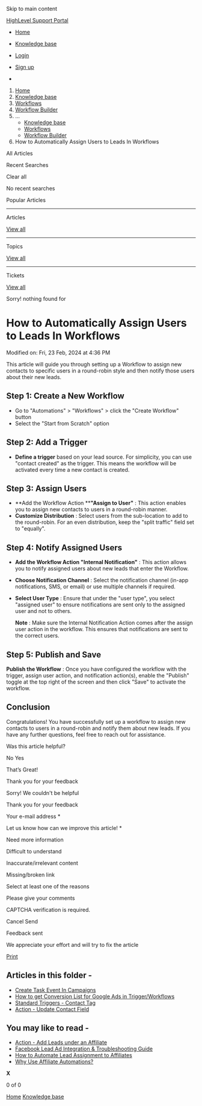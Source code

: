 Skip to main content

[ HighLevel Support Portal ](https://help.gohighlevel.com)

  * [ Home ](/support/home)
  * [ Knowledge base ](/support/solutions)

  * [Login](/support/login)
  * [Sign up](/support/signup)
  * 

  1. [Home](/support/home)
  2. [Knowledge base](/support/solutions)
  3. [Workflows](/support/solutions/48000455132)
  4. [Workflow Builder](/support/solutions/folders/48000678544)
  5. ... 
     * [Knowledge base](/support/solutions)
     * [Workflows](/support/solutions/48000455132)
     * [Workflow Builder](/support/solutions/folders/48000678544)
  6. How to Automatically Assign Users to Leads In Workflows

All  Articles 

Recent Searches

Clear all

No recent searches

Popular Articles

* * *

Articles

[View all](/support/search/solutions)

* * *

Topics

[View all](/support/search/topics)

* * *

Tickets

[View all](/support/search/tickets)

Sorry! nothing found for   

# How to Automatically Assign Users to Leads In Workflows

Modified on: Fri, 23 Feb, 2024 at 4:36 PM

This article will guide you through setting up a Workflow to assign new contacts to specific users in a round-robin style and then notify those users about their new leads.

## Step 1: Create a New Workflow

  * Go to "Automations" > "Workflows" > click the "Create Workflow" button
  * Select the "Start from Scratch" option

## Step 2: Add a Trigger

  * **Define a trigger** based on your lead source. For simplicity, you can use "contact created" as the trigger. This means the workflow will be activated every time a new contact is created.

## Step 3: Assign Users

  * **Add the Workflow Action  ****"Assign to User"** : This action enables you to assign new contacts to users in a round-robin manner.
  * **Customize Distribution** : Select users from the sub-location to add to the round-robin. For an even distribution, keep the "split traffic" field set to "equally".

## Step 4: Notify Assigned Users

  * **Add the Workflow Action "Internal Notification"** : This action allows you to notify assigned users about new leads that enter the Workflow.
  * **Choose Notification Channel** : Select the notification channel (in-app notifications, SMS, or email) or use multiple channels if required.
  * **Select User Type** : Ensure that under the "user type", you select "assigned user" to ensure notifications are sent only to the assigned user and not to others.

    **Note** : Make sure the Internal Notification Action comes after the assign user action in the workflow. This ensures that notifications are sent to the correct users.

## Step 5: Publish and Save

**Publish the Workflow** : Once you have configured the workflow with the trigger, assign user action, and notification action(s), enable the "Publish" toggle at the top right of the screen and then click "Save" to activate the workflow.

## Conclusion

Congratulations! You have successfully set up a workflow to assign new contacts to users in a round-robin and notify them about new leads. If you have any further questions, feel free to reach out for assistance.

Was this article helpful?

No  Yes 

That’s Great!

Thank you for your feedback

Sorry! We couldn't be helpful

Thank you for your feedback

Your e-mail address *

Let us know how can we improve this article! *

Need more information 

Difficult to understand 

Inaccurate/irrelevant content 

Missing/broken link 

Select at least one of the reasons 

Please give your comments 

CAPTCHA verification is required. 

Cancel  Send 

Feedback sent

We appreciate your effort and will try to fix the article

[Print](javascript:print\(\))

## Articles in this folder -

  * [Create Task Event In Campaigns](/support/solutions/articles/48001147413-create-task-event-in-campaigns)
  * [How to get Conversion List for Google Ads in Trigger/Workflows](/support/solutions/articles/48001203453-how-to-get-conversion-list-for-google-ads-in-trigger-workflows)
  * [Standard Triggers - Contact Tag](/support/solutions/articles/48001213546-standard-triggers-contact-tag)
  * [Action - Update Contact Field](/support/solutions/articles/48001214441-action-update-contact-field)

## You may like to read -

  * [Action - Add Leads under an Affiliate](/support/solutions/articles/155000002691-action-add-leads-under-an-affiliate)
  * [Facebook Lead Ad Integration & Troubleshooting Guide](/support/solutions/articles/48000987779-facebook-lead-ad-integration-troubleshooting-guide)
  * [How to Automate Lead Assignment to Affiliates](/support/solutions/articles/155000003665-how-to-automate-lead-assignment-to-affiliates)
  * [Why Use Affiliate Automations?](/support/solutions/articles/155000003662-why-use-affiliate-automations-)

**X**

0 of 0 []()

[Home](/support/home) [Knowledge base](/support/solutions)
